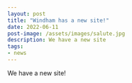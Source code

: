 ```yaml
---
layout: post
title: "Windham has a new site!"
date: 2022-06-11
post-image: /assets/images/salute.jpg
description: We have a new site
tags:
- news
---
```


We have a new site!

